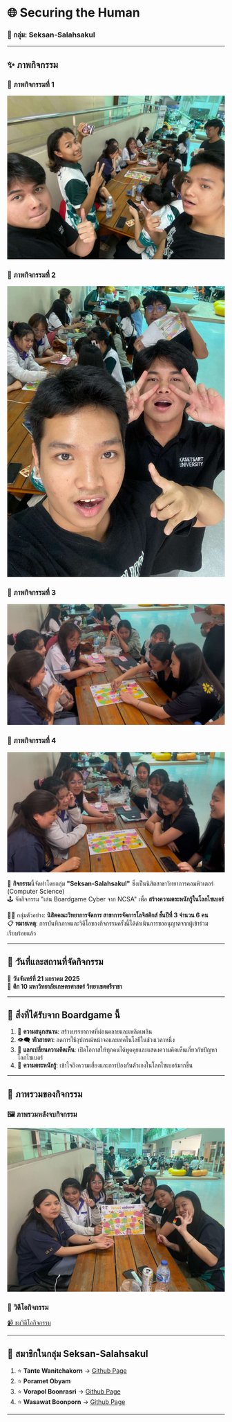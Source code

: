 # **🌐 Securing the Human**  
### **👥 กลุ่ม: Seksan-Salahsakul**  
---

## **✨ ภาพกิจกรรม**  
### 📸 **ภาพกิจกรรมที่ 1**  
![ภาพกิจกรรม 1](Picture/IMG_1787.jpeg)  
### 📸 **ภาพกิจกรรมที่ 2**  
![ภาพกิจกรรม 2](Picture/IMG_1788.jpeg)  
### 📸 **ภาพกิจกรรมที่ 3**  
![ภาพกิจกรรม 3](Picture/IMG_1789.jpeg)  
### 📸 **ภาพกิจกรรมที่ 4**  
![ภาพกิจกรรม 4](Picture/IMG_1790.jpeg)  

🎲 **กิจกรรม**นี้จัดทำโดยกลุ่ม **"Seksan-Salahsakul"** ซึ่งเป็นนิสิตสาขาวิทยาการคอมพิวเตอร์ (Computer Science)  
🕹️ จัดกิจกรรม "เล่น Boardgame Cyber จาก NCSA" เพื่อ **สร้างความตระหนักรู้ในโลกไซเบอร์**  

👨‍🎓 กลุ่มตัวอย่าง: **นิสิตคณะวิทยาการจัดการ สาขาการจัดการโลจิสติกส์ ชั้นปีที่ 3 จำนวน 6 คน**  
📋 **หมายเหตุ**: การบันทึกภาพและวิดีโอของกิจกรรมครั้งนี้ได้ดำเนินการขออนุญาตจากผู้เข้าร่วมเรียบร้อยแล้ว  

---

## **📅 วันที่และสถานที่จัดกิจกรรม**  
📆 **วันจันทร์ที่ 21 มกราคม 2025**  
📍 **ตึก 10 มหาวิทยาลัยเกษตรศาสตร์ วิทยาเขตศรีราชา**  

---

## **📖 สิ่งที่ได้รับจาก Boardgame นี้**  
1. 🎉 **ความสนุกสนาน**: สร้างบรรยากาศที่ผ่อนคลายและเพลิดเพลิน  
2. 👁️‍🗨️ **พักสายตา**: ลดการใช้อุปกรณ์หน้าจอและเทคโนโลยีในช่วงเวลาหนึ่ง  
3. 💬 **แลกเปลี่ยนความคิดเห็น**: เปิดโอกาสให้ทุกคนได้พูดคุยและแสดงความคิดเห็นเกี่ยวกับปัญหาโลกไซเบอร์  
4. 🚨 **ความตระหนักรู้**: เข้าใจถึงความเสี่ยงและการป้องกันตัวเองในโลกไซเบอร์มากขึ้น  

---

## **🌟 ภาพรวมของกิจกรรม**  
### 🖼️ **ภาพรวมหลังจบกิจกรรม**  
![ภาพรวมจบกิจกรรม](Picture/IMG_1791.jpeg)  

### 🎥 **วิดีโอกิจกรรม**  
[📹 ชมวิดีโอกิจกรรม](https://youtu.be/jQjWgcT8QnA?si=njWl4ED7XrX26aYa)  

---

## **👥 สมาชิกในกลุ่ม Seksan-Salahsakul**  
1. ⭐ **Tante Wanitchakorn** → [Github Page](https://huggies2003.github.io/Boardgame)  
2. ⭐ **Poramet Obyam**  
3. ⭐ **Vorapol Boonrasri** → [Github Page](https://Vorxp.github.io/boardgame)  
4. ⭐ **Wasawat Boonporn**  → [Github Page](https://isnname.github.io/boardgame)

---

